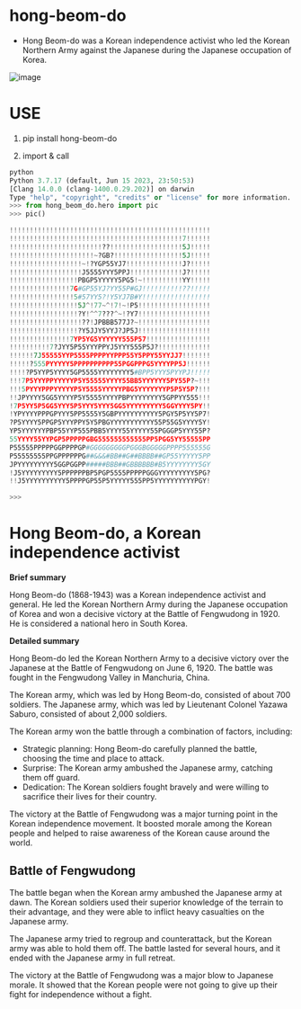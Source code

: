 # hong-beom-do

- Hong Beom-do was a Korean independence activist who led the Korean Northern Army against the Japanese during the Japanese occupation of Korea.

![image](https://github.com/edu-data-mario/hong-beom-do/assets/134017660/18c04025-88a2-4c5b-a957-a9864b7ae8af)

# USE
1. pip install hong-beom-do

2. import & call
```python
python
Python 3.7.17 (default, Jun 15 2023, 23:50:53)
[Clang 14.0.0 (clang-1400.0.29.202)] on darwin
Type "help", "copyright", "credits" or "license" for more information.
>>> from hong_beom_do.hero import pic
>>> pic()

!!!!!!!!!!!!!!!!!!!!!!!!!!!!!!!!!!!!!!!!!!!!!!!!!!
!!!!!!!!!!!!!!!!!!!!!!!!!!!!!!!!!!!!!!!!!!!7!!!!!!
!!!!!!!!!!!!!!!!!!!!!!!??!!!!!!!!!!!!!!!!!!5J!!!!!
!!!!!!!!!!!!!!!!!!!!!~?GB?!!!!!!!!!!!!!!!!!5J!!!!!
!!!!!!!!!!!!!!!!!!~!?YGP55YJ7!!!!!!!!!!!!!!J?!!!!!
!!!!!!!!!!!!!!!!!!J5555YYY5PPJ!!!!!!!!!!!!!J?!!!!!
!!!!!!!!!!!!!!!!!PBGP5YYYYY5PG5!~!!!!!!!!!!YY!!!!!
!!!!!!!!!!!!!!!7G#GP55YJ?YY55P#GJ!!!!!!!!!!??!!!!!
!!!!!!!!!!!!!!!!5#57YY5?!Y5YJ7B#Y!!!!!!!!!!!!!!!!!
!!!!!!!!!!!!!!!!!5J^!77~^!7!~!P5!!!!!!!!!!!!!!!!!!
!!!!!!!!!!!!!!!!!?Y!^^7???^~!?Y7!!!!!!!!!!!!!!!!!!
!!!!!!!!!!!!!!!!!!??!JPBBB577J?~!!!!!!!!!!!!!!!!!!
!!!!!!!!!!!!!!!!!?Y5JJY5YYJ?JP5J!!!!!!!!!!!!!!!!!!
!!!!!!!!!!!!!!!7YP5YG5YYYYYY555P57!!!!!!!!!!!!!!!!
!!!!!!!!!!7?JYY5P55YYYPPYJ5YYY555P5J?!!!!!!!!!!!!!
!!!!!!7J55555YYP5555PPPPYYPPP55Y5PPY55YYJJ7!!!!!!!
!!!!!?555PYYYYY5PPPPPPPPPP55PGGPPPG5YYYYPP5J!!!!!!
!!!!?P5YYP5YYYY5GP5555YYYYYYYY5#BPP5YYY5PYYPJ!!!!!
!!!7P5YYYPPYYYYYP5Y55555YYYY55BB5YYYYYY5PY55P?~!!!
!!!5PYYYPPPYYYYYP5Y5555YYYYYPBG5YYYYYYYP5P5Y5P?!!!
!!JPYYYY5GG5YYYYP5Y5555YYYYPBPYYYYYYYY5GPPYY555!!!
!7P5YY5P5GG5YYY5P5YYY5YYY5GG5YYYYYYYYY5GGYYYY5PY!!
!YPYYYYPPPGPYYY5PP5555Y5GBPYYYYYYYYYY5PGY5P5YY5P7!
?P5YYYY5PPGP5YYYPPY5Y5PBGYYYYYYYYYYY55P55G5YYYY5Y!
YP5YYYYYYPBP55YYP555PBB5YYYY55YYYYY55PGGGP5YYY55P?
55YYYY55YYPGP5PPPPPGBG555555555555PP5PGG5YY55555PP
P55555PPPPPGGPPPPGP#GGGGGGGGGPGGGBGGGGGPPPP555555G
P55555555PPGPPPPPPG##&&&#BB##G##BBBB##GP55YYYYY5PP
JPYYYYYYYYY5GGPGGPP#####BBB##GBBBBBB#B5YYYYYYYY5GY
!J5YYYYYYYYY5PPPPPPBP5PGP5555PPPPPGGGYYYYYYYYY5PG?
!!J5YYYYYYYYYY5PPPPGP55P5YYYYY555PP5YYYYYYYYYYPGY!

>>>
```


# Hong Beom-do, a Korean independence activist

**Brief summary**

Hong Beom-do (1868-1943) was a Korean independence activist and general. He led the Korean Northern Army during the Japanese occupation of Korea and won a decisive victory at the Battle of Fengwudong in 1920. He is considered a national hero in South Korea.

**Detailed summary**

Hong Beom-do led the Korean Northern Army to a decisive victory over the Japanese at the Battle of Fengwudong on June 6, 1920. The battle was fought in the Fengwudong Valley in Manchuria, China.

The Korean army, which was led by Hong Beom-do, consisted of about 700 soldiers. The Japanese army, which was led by Lieutenant Colonel Yazawa Saburo, consisted of about 2,000 soldiers.

The Korean army won the battle through a combination of factors, including:

* Strategic planning: Hong Beom-do carefully planned the battle, choosing the time and place to attack.
* Surprise: The Korean army ambushed the Japanese army, catching them off guard.
* Dedication: The Korean soldiers fought bravely and were willing to sacrifice their lives for their country.

The victory at the Battle of Fengwudong was a major turning point in the Korean independence movement. It boosted morale among the Korean people and helped to raise awareness of the Korean cause around the world.

## Battle of Fengwudong

The battle began when the Korean army ambushed the Japanese army at dawn. The Korean soldiers used their superior knowledge of the terrain to their advantage, and they were able to inflict heavy casualties on the Japanese army.

The Japanese army tried to regroup and counterattack, but the Korean army was able to hold them off. The battle lasted for several hours, and it ended with the Japanese army in full retreat.

The victory at the Battle of Fengwudong was a major blow to Japanese morale. It showed that the Korean people were not going to give up their fight for independence without a fight.
